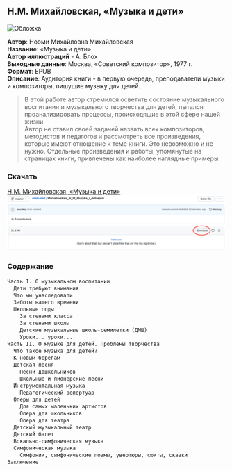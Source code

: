 ## Н.М. Михайловская, «Музыка и дети» 

![Обложка](cover.png)

**Автор**: Ноэми Михайловна Михайловская  
**Название**: «Музыка и дети»  
**Автор иллюстраций** - А. Блох  
**Выходные данные**: Москва, «Советский композитор», 1977 г.  
**Формат**: EPUB  
**Описание**: Аудитория книги - в первую очередь, преподаватели музыки и композиторы, пишущие музыку для детей.

> В этой работе автор стремился осветить состояние музыкального воспитания и музыкального творчества для детей, пытался проанализировать процессы, происходящие в этой сфере нашей жизни.  
> Автор не ставил своей задачей назвать всех композиторов, методистов и педагогов и рассмотреть все произведения, которые имеют отношение к теме книги. Это невозможно и не нужно. Отдельные произведения и работы, упомянутые на страницах книги, привлечены как наиболее наглядные примеры.

### Скачать
[Н.М. Михайловская, «Музыка и дети»](Mikhailovskaia_N_M_Muzyka_i_deti.epub)
![](download_screenshot.png)

### Содержание
```
Часть I. О музыкальном воспитании
  Дети требуют внимания
  Что мы унаследовали
  Заботы нашего времени
  Школьные годы
    За стенами класса
    За стенами школы
    Детские музыкальные школы-семилетки (ДМШ)
    Уроки... уроки...
Часть II. О музыке для детей. Проблемы творчества
  Что такое музыка для детей?
  К новым берегам
  Детская песня
    Песни дошкольников
    Школьные и пионерские песни
  Инструментальная музыка
    Педагогический репертуар
  Оперы для детей
    Для самых маленьких артистов
    Опера для школьников
    Опера для театра
  Детский музыкальный театр
  Детский балет
  Вокально-симфоническая музыка
  Симфоническая музыка
    Симфонии, симфонические поэмы, увертюры, сюиты, сказки
Заключение
```